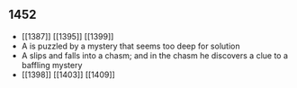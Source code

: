 ## 1452
- [[1387]] [[1395]] [[1399]] 
- A is puzzled by a mystery that seems too deep for solution
- A slips and falls into a chasm; and in the chasm he discovers a clue to a baffling mystery
- [[1398]] [[1403]] [[1409]] 

